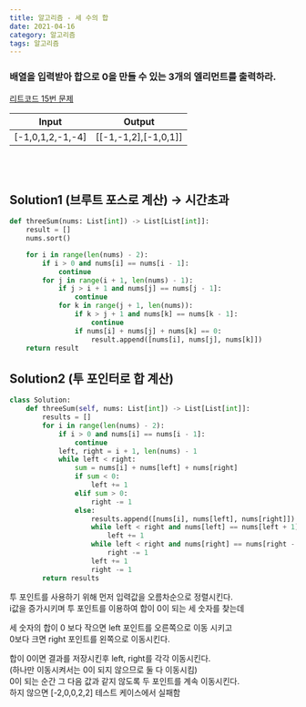 ```yaml
---
title: 알고리즘 - 세 수의 합
date: 2021-04-16
category: 알고리즘
tags: 알고리즘
---
```


### 배열을 입력받아 합으로 0을 만들 수 있는 3개의 엘리먼트를 출력하라.

[리트코드 15번 문제](https://leetcode.com/problems/3sum/)

| Input            | Output               |
| ---------------- | -------------------- |
| [-1,0,1,2,-1,-4] | [[-1,-1,2],[-1,0,1]] |

<br><br>

## Solution1 (브루트 포스로 계산) -> 시간초과

```python
def threeSum(nums: List[int]) -> List[List[int]]:
    result = []
    nums.sort()

    for i in range(len(nums) - 2):
        if i > 0 and nums[i] == nums[i - 1]:
            continue
        for j in range(i + 1, len(nums) - 1):
            if j > i + 1 and nums[j] == nums[j - 1]:
                continue
            for k in range(j + 1, len(nums)):
                if k > j + 1 and nums[k] == nums[k - 1]:
                    continue
                if nums[i] + nums[j] + nums[k] == 0:
                    result.append([nums[i], nums[j], nums[k]])
    return result
```

## Solution2 (투 포인터로 합 계산)

```python
class Solution:
    def threeSum(self, nums: List[int]) -> List[List[int]]:
        results = []
        for i in range(len(nums) - 2):
            if i > 0 and nums[i] == nums[i - 1]:
                continue
            left, right = i + 1, len(nums) - 1
            while left < right:
                sum = nums[i] + nums[left] + nums[right]
                if sum < 0:
                    left += 1
                elif sum > 0:
                    right -= 1
                else:
                    results.append([nums[i], nums[left], nums[right]])
                    while left < right and nums[left] == nums[left + 1]:
                        left += 1
                    while left < right and nums[right] == nums[right - 1]:
                        right -= 1
                    left += 1
                    right -= 1
        return results
```

투 포인트를 사용하기 위해 먼저 입력값을 오름차순으로 정렬시킨다.  
i값을 증가시키며 투 포인트를 이용하여 합이 0이 되는 세 숫자를 찾는데

세 숫자의 합이 0 보다 작으면 left 포인트를 오른쪽으로 이동 시키고  
0보다 크면 right 포인트를 왼쪽으로 이동시킨다.

합이 0이면 결과를 저장시킨후 left, right를 각각 이동시킨다.  
(하나만 이동시켜서는 0이 되지 않으므로 둘 다 이동시킴)  
0이 되는 순간 그 다음 값과 같지 않도록 두 포인트를 계속 이동시킨다.  
하지 않으면 [-2,0,0,2,2] 테스트 케이스에서 실패함
